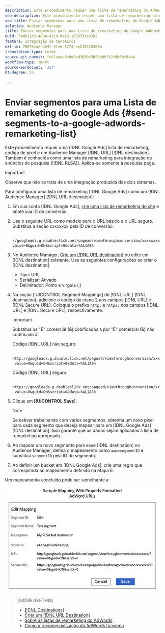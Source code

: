 ```yaml
---
description: Este procedimento requer uma lista de remarketing do AdWords, um código de pixel e um destino de URL de Audience Manager. Também é conhecida como uma lista de remarketing para integração de anúncios de pesquisa (RLSA). Aplica-se somente à pesquisa paga.
seo-description: Este procedimento requer uma lista de remarketing do AdWords, um código de pixel e um destino de URL de Audience Manager. Também é conhecida como uma lista de remarketing para integração de anúncios de pesquisa (RLSA). Aplica-se somente à pesquisa paga.
seo-title: Enviar segmentos para uma Lista de remarketing do Google AdWords
solution: Audience Manager
title: Enviar segmentos para uma Lista de remarketing do Google AdWords
uuid: 5ad821c6-48b4-42c0-b912-1563331e93a2
feature: Integração de terceiros
exl-id: 76676eae-de4f-4fee-8774-ee215525306a
translation-type: tm+mt
source-git-commit: fe01ebac8c0d0ad3630d3853e0bf32f0b00f6a44
workflow-type: tm+mt
source-wordcount: '334'
ht-degree: 5%

---
```


# Enviar segmentos para uma Lista de remarketing do Google Ads {#send-segments-to-a-google-adwords-remarketing-list}

Este procedimento requer uma [!DNL Google Ads] lista de remarketing, código de pixel e um Audience Manager [!DNL URL] [!DNL destination]. Também é conhecida como uma lista de remarketing para integração de anúncios de pesquisa ([!DNL RLSA]). Aplica-se somente à pesquisa paga.

>[!IMPORTANT]
>Observe que não se trata de uma integração produzida dos dois sistemas.

Para configurar uma lista de remarketing [!DNL Google Ads] como um [!DNL Audience Manager] [!DNL URL destination]:

1. Em sua conta [!DNL Google Ads], [crie uma lista de remarketing do site](https://support.google.com/adwords/answer/2454064?hl=en) e anote sua ID de conversão.
1. Use o seguinte URL como modelo para o URL básico e o URL seguro. Substitua a seção xxxxxxxx pela ID de conversão.

   ```
    //googleads.g.doubleclick.net/pagead/viewthroughconversion/xxxxxxxx/?value=0&guid=ON&script=0&data=%ALIAS%
   ```

1. No Audience Manager, [Crie um [!DNL URL destination]](../../features/destinations/create-url-destination.md) ou edite um [!DNL destination] existente. Use as seguintes configurações ao criar o [!DNL destination]:
   * Tipo: URL
   * Serializar: Ativado
   * Delimitador: Ponto e vírgula (;)

1. Na seção [!UICONTROL Segment Mappings] de [!DNL URL] [!DNL destination], adicione o código da etapa 2 aos campos [!DNL URL] e [!DNL Secure URL]. Coloque o prefixo `http:` e `https:` nos campos [!DNL URL] e [!DNL Secure URL], respectivamente.

   >[!IMPORTANT]
   >
   >Substitua os &quot;E&quot; comercial (&amp;) codificados `&` por &quot;E&quot; comercial (&amp;) não codificado `&`

   Código [!DNL URL] não seguro:

   ```
    http://googleads.g.doubleclick.net/pagead/viewthroughconversion/xxxxxxxx/?
    value=0&guid=ON&script=0&data=%ALIAS%
   ```

   Código [!DNL URL] seguro:

   ```
    https://googleads.g.doubleclick.net/pagead/viewthroughconversion/xxxxxxxx/?
    value=0&guid=ON&script=0&data=%ALIAS%
   ```

1. Clique em **[!UICONTROL Save]**.

   >[!NOTE]
   >
   >Se estiver trabalhando com vários segmentos, obtenha um novo pixel para cada segmento que deseja mapear para um [!DNL Google Ads] [!DNL destination]. Isso garante que os dados sejam aplicados à lista de remarketing apropriada.

1. Ao mapear um novo segmento para esse [!DNL destination] no Audience Manager, defina o mapeamento como `aam=segmentID` e substitua `segmentID` pela ID do segmento.
1. Ao definir um bucket em [!DNL Google Ads], crie uma regra que corresponda ao mapeamento definido na etapa 6.

Um mapeamento concluído pode ser semelhante a:

![](../assets/rlsa_mapping.png)

>[!MORELIKETHIS]
>
>* [[!DNL Destinations]](../../features/destinations/destinations.md)
>* [Criar um [!DNL URL Destination]](../../features/destinations/create-url-destination.md)
>* [Sobre as listas de remarketing do AdWords](https://support.google.com/adwords/answer/2472738)
>* [Como a recomercialização do AdWords funciona](https://support.google.com/adwords/answer/2454000)

